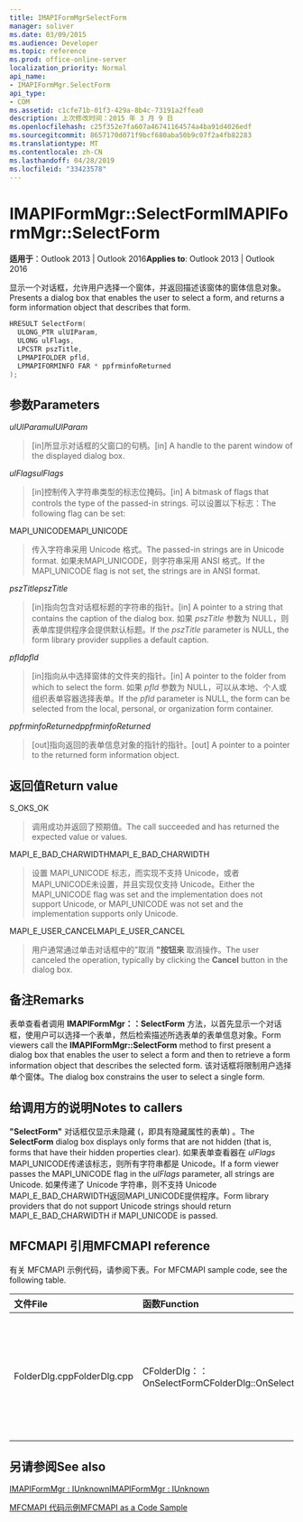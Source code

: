 ```yaml
---
title: IMAPIFormMgrSelectForm
manager: soliver
ms.date: 03/09/2015
ms.audience: Developer
ms.topic: reference
ms.prod: office-online-server
localization_priority: Normal
api_name:
- IMAPIFormMgr.SelectForm
api_type:
- COM
ms.assetid: c1cfe71b-01f3-429a-8b4c-73191a2ffea0
description: 上次修改时间：2015 年 3 月 9 日
ms.openlocfilehash: c25f352e7fa607a46741164574a4ba91d4026edf
ms.sourcegitcommit: 8657170d071f9bcf680aba50b9c07f2a4fb82283
ms.translationtype: MT
ms.contentlocale: zh-CN
ms.lasthandoff: 04/28/2019
ms.locfileid: "33423578"
---
```

# <a name="imapiformmgrselectform"></a><span data-ttu-id="bd693-103">IMAPIFormMgr::SelectForm</span><span class="sxs-lookup"><span data-stu-id="bd693-103">IMAPIFormMgr::SelectForm</span></span>

  
  
<span data-ttu-id="bd693-104">**适用于**：Outlook 2013 | Outlook 2016</span><span class="sxs-lookup"><span data-stu-id="bd693-104">**Applies to**: Outlook 2013 | Outlook 2016</span></span> 
  
<span data-ttu-id="bd693-105">显示一个对话框，允许用户选择一个窗体，并返回描述该窗体的窗体信息对象。</span><span class="sxs-lookup"><span data-stu-id="bd693-105">Presents a dialog box that enables the user to select a form, and returns a form information object that describes that form.</span></span>
  
```cpp
HRESULT SelectForm(
  ULONG_PTR ulUIParam,
  ULONG ulFlags,
  LPCSTR pszTitle,
  LPMAPIFOLDER pfld,
  LPMAPIFORMINFO FAR * ppfrminfoReturned
);
```

## <a name="parameters"></a><span data-ttu-id="bd693-106">参数</span><span class="sxs-lookup"><span data-stu-id="bd693-106">Parameters</span></span>

 <span data-ttu-id="bd693-107">_ulUIParam_</span><span class="sxs-lookup"><span data-stu-id="bd693-107">_ulUIParam_</span></span>
  
> <span data-ttu-id="bd693-108">[in]所显示对话框的父窗口的句柄。</span><span class="sxs-lookup"><span data-stu-id="bd693-108">[in] A handle to the parent window of the displayed dialog box.</span></span> 
    
 <span data-ttu-id="bd693-109">_ulFlags_</span><span class="sxs-lookup"><span data-stu-id="bd693-109">_ulFlags_</span></span>
  
> <span data-ttu-id="bd693-110">[in]控制传入字符串类型的标志位掩码。</span><span class="sxs-lookup"><span data-stu-id="bd693-110">[in] A bitmask of flags that controls the type of the passed-in strings.</span></span> <span data-ttu-id="bd693-111">可以设置以下标志：</span><span class="sxs-lookup"><span data-stu-id="bd693-111">The following flag can be set:</span></span>
    
<span data-ttu-id="bd693-112">MAPI_UNICODE</span><span class="sxs-lookup"><span data-stu-id="bd693-112">MAPI_UNICODE</span></span> 
  
> <span data-ttu-id="bd693-113">传入字符串采用 Unicode 格式。</span><span class="sxs-lookup"><span data-stu-id="bd693-113">The passed-in strings are in Unicode format.</span></span> <span data-ttu-id="bd693-114">如果未MAPI_UNICODE，则字符串采用 ANSI 格式。</span><span class="sxs-lookup"><span data-stu-id="bd693-114">If the MAPI_UNICODE flag is not set, the strings are in ANSI format.</span></span>
    
 <span data-ttu-id="bd693-115">_pszTitle_</span><span class="sxs-lookup"><span data-stu-id="bd693-115">_pszTitle_</span></span>
  
> <span data-ttu-id="bd693-116">[in]指向包含对话框标题的字符串的指针。</span><span class="sxs-lookup"><span data-stu-id="bd693-116">[in] A pointer to a string that contains the caption of the dialog box.</span></span> <span data-ttu-id="bd693-117">如果  _pszTitle_ 参数为 NULL，则表单库提供程序会提供默认标题。</span><span class="sxs-lookup"><span data-stu-id="bd693-117">If the  _pszTitle_ parameter is NULL, the form library provider supplies a default caption.</span></span> 
    
 <span data-ttu-id="bd693-118">_pfld_</span><span class="sxs-lookup"><span data-stu-id="bd693-118">_pfld_</span></span>
  
> <span data-ttu-id="bd693-119">[in]指向从中选择窗体的文件夹的指针。</span><span class="sxs-lookup"><span data-stu-id="bd693-119">[in] A pointer to the folder from which to select the form.</span></span> <span data-ttu-id="bd693-120">如果  _pfld_ 参数为 NULL，可以从本地、个人或组织表单容器选择表单。</span><span class="sxs-lookup"><span data-stu-id="bd693-120">If the  _pfld_ parameter is NULL, the form can be selected from the local, personal, or organization form container.</span></span> 
    
 <span data-ttu-id="bd693-121">_ppfrminfoReturned_</span><span class="sxs-lookup"><span data-stu-id="bd693-121">_ppfrminfoReturned_</span></span>
  
> <span data-ttu-id="bd693-122">[out]指向返回的表单信息对象的指针的指针。</span><span class="sxs-lookup"><span data-stu-id="bd693-122">[out] A pointer to a pointer to the returned form information object.</span></span>
    
## <a name="return-value"></a><span data-ttu-id="bd693-123">返回值</span><span class="sxs-lookup"><span data-stu-id="bd693-123">Return value</span></span>

<span data-ttu-id="bd693-124">S_OK</span><span class="sxs-lookup"><span data-stu-id="bd693-124">S_OK</span></span> 
  
> <span data-ttu-id="bd693-125">调用成功并返回了预期值。</span><span class="sxs-lookup"><span data-stu-id="bd693-125">The call succeeded and has returned the expected value or values.</span></span>
    
<span data-ttu-id="bd693-126">MAPI_E_BAD_CHARWIDTH</span><span class="sxs-lookup"><span data-stu-id="bd693-126">MAPI_E_BAD_CHARWIDTH</span></span> 
  
> <span data-ttu-id="bd693-127">设置 MAPI_UNICODE 标志，而实现不支持 Unicode，或者MAPI_UNICODE未设置，并且实现仅支持 Unicode。</span><span class="sxs-lookup"><span data-stu-id="bd693-127">Either the MAPI_UNICODE flag was set and the implementation does not support Unicode, or MAPI_UNICODE was not set and the implementation supports only Unicode.</span></span>
    
<span data-ttu-id="bd693-128">MAPI_E_USER_CANCEL</span><span class="sxs-lookup"><span data-stu-id="bd693-128">MAPI_E_USER_CANCEL</span></span> 
  
> <span data-ttu-id="bd693-129">用户通常通过单击对话框中的"取消 **"按钮来** 取消操作。</span><span class="sxs-lookup"><span data-stu-id="bd693-129">The user canceled the operation, typically by clicking the **Cancel** button in the dialog box.</span></span> 
    
## <a name="remarks"></a><span data-ttu-id="bd693-130">备注</span><span class="sxs-lookup"><span data-stu-id="bd693-130">Remarks</span></span>

<span data-ttu-id="bd693-131">表单查看者调用 **IMAPIFormMgr：：SelectForm** 方法，以首先显示一个对话框，使用户可以选择一个表单，然后检索描述所选表单的表单信息对象。</span><span class="sxs-lookup"><span data-stu-id="bd693-131">Form viewers call the **IMAPIFormMgr::SelectForm** method to first present a dialog box that enables the user to select a form and then to retrieve a form information object that describes the selected form.</span></span> <span data-ttu-id="bd693-132">该对话框将限制用户选择单个窗体。</span><span class="sxs-lookup"><span data-stu-id="bd693-132">The dialog box constrains the user to select a single form.</span></span> 
  
## <a name="notes-to-callers"></a><span data-ttu-id="bd693-133">给调用方的说明</span><span class="sxs-lookup"><span data-stu-id="bd693-133">Notes to callers</span></span>

<span data-ttu-id="bd693-134">**"SelectForm"** 对话框仅显示未隐藏 (，即具有隐藏属性的表单) 。</span><span class="sxs-lookup"><span data-stu-id="bd693-134">The **SelectForm** dialog box displays only forms that are not hidden (that is, forms that have their hidden properties clear).</span></span> <span data-ttu-id="bd693-135">如果表单查看器在  _ulFlags_ MAPI_UNICODE传递该标志，则所有字符串都是 Unicode。</span><span class="sxs-lookup"><span data-stu-id="bd693-135">If a form viewer passes the MAPI_UNICODE flag in the  _ulFlags_ parameter, all strings are Unicode.</span></span> <span data-ttu-id="bd693-136">如果传递了 Unicode 字符串，则不支持 Unicode MAPI_E_BAD_CHARWIDTH返回MAPI_UNICODE提供程序。</span><span class="sxs-lookup"><span data-stu-id="bd693-136">Form library providers that do not support Unicode strings should return MAPI_E_BAD_CHARWIDTH if MAPI_UNICODE is passed.</span></span> 
  
## <a name="mfcmapi-reference"></a><span data-ttu-id="bd693-137">MFCMAPI 引用</span><span class="sxs-lookup"><span data-stu-id="bd693-137">MFCMAPI reference</span></span>

<span data-ttu-id="bd693-138">有关 MFCMAPI 示例代码，请参阅下表。</span><span class="sxs-lookup"><span data-stu-id="bd693-138">For MFCMAPI sample code, see the following table.</span></span>
  
|<span data-ttu-id="bd693-139">**文件**</span><span class="sxs-lookup"><span data-stu-id="bd693-139">**File**</span></span>|<span data-ttu-id="bd693-140">**函数**</span><span class="sxs-lookup"><span data-stu-id="bd693-140">**Function**</span></span>|<span data-ttu-id="bd693-141">**备注**</span><span class="sxs-lookup"><span data-stu-id="bd693-141">**Comment**</span></span>|
|:-----|:-----|:-----|
|<span data-ttu-id="bd693-142">FolderDlg.cpp</span><span class="sxs-lookup"><span data-stu-id="bd693-142">FolderDlg.cpp</span></span>  <br/> |<span data-ttu-id="bd693-143">CFolderDlg：：OnSelectForm</span><span class="sxs-lookup"><span data-stu-id="bd693-143">CFolderDlg::OnSelectForm</span></span>  <br/> |<span data-ttu-id="bd693-144">MFCMAPI 使用 **IMAPIFormMgr：：SelectForm** 方法选择表单并将有关表单的信息发送到一个或多个日志。</span><span class="sxs-lookup"><span data-stu-id="bd693-144">MFCMAPI uses the **IMAPIFormMgr::SelectForm** method to select a form and send information about the form to one or more logs.</span></span>  <br/> |
   
## <a name="see-also"></a><span data-ttu-id="bd693-145">另请参阅</span><span class="sxs-lookup"><span data-stu-id="bd693-145">See also</span></span>



[<span data-ttu-id="bd693-146">IMAPIFormMgr : IUnknown</span><span class="sxs-lookup"><span data-stu-id="bd693-146">IMAPIFormMgr : IUnknown</span></span>](imapiformmgriunknown.md)


[<span data-ttu-id="bd693-147">MFCMAPI 代码示例</span><span class="sxs-lookup"><span data-stu-id="bd693-147">MFCMAPI as a Code Sample</span></span>](mfcmapi-as-a-code-sample.md)

